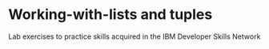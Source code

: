 # Working-with-lists and tuples
Lab exercises to practice skills acquired in the IBM Developer Skills Network
